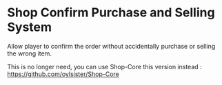 # Shop Confirm Purchase and Selling System
 Allow player to confirm the order without accidentally purchase or selling the wrong item.

 This is no longer need, you can use Shop-Core this version instead : https://github.com/oylsister/Shop-Core 
